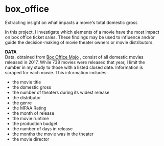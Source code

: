 # box_office
Extracting insight on what impacts a movie's total domestic gross 

In this project, I investigate which elements of a movie have the most impact on box office ticket sales. These findings may be used to influence and/or guide the decision-making of movie theater owners or movie distributors.  

**DATA**  
Data, obtained from [Box Office Mojo](http://www.boxofficemojo.com/yearly/chart/?page=1&view=releasedate&view2=domestic&yr=2017&p=.htm) , consist of all domestic movies released in 2017. While 738 movies were released that year, I limit the number in my study to those with a listed closed date. Information is scraped for each movie. This information includes:  
* the movie title 
* the domestic gross
* the number of theaters during its widest release
* the distributor
* the genre
* the MPAA Rating
* the month of release
* the movie runtime
* the production budget
* the number of days in release
* the months the movie was in the theater 
* the movie director
